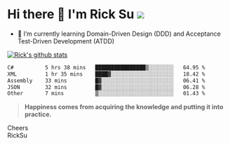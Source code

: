 # Hi there 👋 I'm Rick Su ![](https://komarev.com/ghpvc/?username=ricksu978)
<!--
**ricksu978/ricksu978** is a ✨ _special_ ✨ repository because its `README.md` (this file) appears on your GitHub profile.

Here are some ideas to get you started:

- 🔭 I’m currently working on ...
-->
- 🌱 I’m currently learning Domain-Driven Design (DDD) and Acceptance Test-Driven Development (ATDD)
<!--
- 👯 I’m looking to collaborate on ...
- 🤔 I’m looking for help with ...
- 💬 Ask me about ...
- 📫 How to reach me: ...
- 😄 Pronouns: ...
- ⚡ Fun fact: ...
-->
[![Rick's github stats](https://github-readme-stats.vercel.app/api?username=ricksu978&theme=dark)](https://github.com/ricksu978/ricksu978)

<!--START_SECTION:waka-->

```txt
C#          5 hrs 38 mins   ████████████████▒░░░░░░░░   64.95 %
XML         1 hr 35 mins    ████▓░░░░░░░░░░░░░░░░░░░░   18.42 %
Assembly    33 mins         █▓░░░░░░░░░░░░░░░░░░░░░░░   06.41 %
JSON        32 mins         █▓░░░░░░░░░░░░░░░░░░░░░░░   06.28 %
Other       7 mins          ▒░░░░░░░░░░░░░░░░░░░░░░░░   01.43 %
```

<!--END_SECTION:waka-->

> **Happiness comes from acquiring the knowledge and putting it into practice.**

Cheers  
RickSu 
